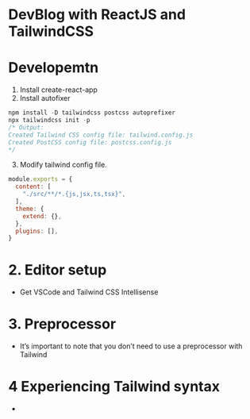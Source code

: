 # DevBlog with ReactJS and TailwindCSS

# Developemtn

1. Install create-react-app
2. Install autofixer
```js
npm install -D tailwindcss postcss autoprefixer
npx tailwindcss init -p
/* Output: 
Created Tailwind CSS config file: tailwind.config.js
Created PostCSS config file: postcss.config.js
*/
```

3. Modify tailwind config file. 

```js
module.exports = {
  content: [
    "./src/**/*.{js,jsx,ts,tsx}",
  ],
  theme: {
    extend: {},
  },
  plugins: [],
}
```

# 2. Editor setup

- Get VSCode and Tailwind CSS Intellisense

# 3. Preprocessor
- It’s important to note that you don’t need to use a preprocessor with Tailwind

# 4 Experiencing Tailwind syntax

- 